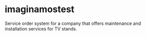 # imaginamostest
Service order system for a company that offers maintenance and installation services for TV stands.
